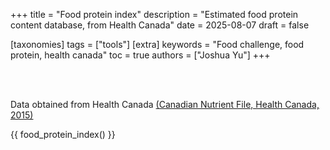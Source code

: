 +++
title = "Food protein index"
description = "Estimated food protein content database, from Health Canada"
date = 2025-08-07
draft = false

[taxonomies]
tags = ["tools"]
[extra]
keywords = "Food challenge, food protein, health canada"
toc = true
authors = ["Joshua Yu"]
+++

</br>
</br>

Data obtained from Health Canada [(Canadian Nutrient File, Health Canada, 2015)](https://www.canada.ca/en/health-canada/services/food-nutrition/healthy-eating/nutrient-data/canadian-nutrient-file-about-us.html)

{{ food_protein_index() }}
